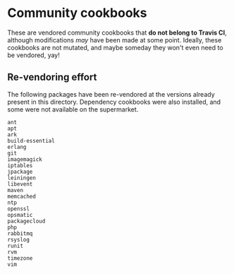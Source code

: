 # Community cookbooks

These are vendored community cookbooks that **do not belong to Travis CI**,
although modifications *may* have been made at some point.  Ideally, these
cookbooks are not mutated, and maybe someday they won't even need to be
vendored, yay!

## Re-vendoring effort

The following packages have been re-vendored at the versions already present in
this directory.  Dependency cookbooks were also installed, and some were not
available on the supermarket.

```
ant  
apt  
ark  
build-essential  
erlang  
git  
imagemagick  
iptables  
jpackage  
leiningen  
libevent  
maven  
memcached  
ntp  
openssl  
opsmatic  
packagecloud  
php  
rabbitmq  
rsyslog  
runit  
rvm  
timezone  
vim  
```
